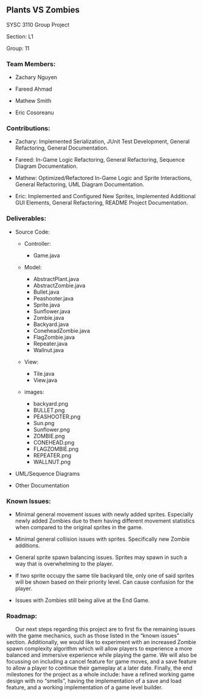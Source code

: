 ## Plants VS Zombies

SYSC 3110 Group Project

Section: L1 

Group: 11

### Team Members:

- Zachary Nguyen

- Fareed Ahmad

- Mathew Smith 

- Eric Cosoreanu 

### Contributions:

- Zachary: Implemented Serialization, JUnit Test Development, General Refactoring, General Documentation.

- Fareed: In-Game Logic Refactoring, General Refactoring, Sequence Diagram Documentation. 

- Mathew: Optimized/Refactored In-Game Logic and Sprite Interactions, General Refactoring, UML Diagram Documentation.

- Eric: Implemented and Configured New Sprites, Implemented Additional GUI Elements, General Refactoring, README Project Documentation.

### Deliverables:

 * Source Code:
  
    - Controller: 
        - Game.java
 
    - Model:
        - AbstractPlant.java
        - AbstractZombie.java
        - Bullet.java
        - Peashooter.java
        - Sprite.java
        - Sunflower.java
        - Zombie.java
        - Backyard.java
        - ConeheadZombie.java
        - FlagZombie.java
        - Repeater.java
        - Wallnut.java
    
    - View:
        - Tile.java
        - View.java
    
    - images:
        - backyard.png
        - BULLET.png
        - PEASHOOTER.png
        - Sun.png
        - Sunflower.png
        - ZOMBIE.png
        - CONEHEAD.png
        - FLAGZOMBIE.png
        - REPEATER.png
        - WALLNUT.png
        
  * UML/Sequence Diagrams
  
  * Other Documentation

### Known Issues:

- Minimal general movement issues with newly added sprites. Especially newly added Zombies due to them having different movement statistics when compared to the original sprites in the game. 

- Minimal general collision issues with sprites. Specifically new Zombie additions.

- General sprite spawn balancing issues. Sprites may spawn in such a way that is overwhelming to the player.

- If two sprite occupy the same tile backyard tile, only one of said sprites will be shown based on their priority level. Can cause confusion for the player. 

- Issues with Zombies still being alive at the End Game.

### Roadmap:
&nbsp;&nbsp;&nbsp;&nbsp;&nbsp;&nbsp;Our next steps regarding this project are to first fix the remaining issues with the game mechanics, such as those listed in the “known issues” section. Additionally, we would like to experiment with an increased Zombie spawn complexity algorithm which will allow players to experience a more balanced and immersive experience while playing the game. We will also be focussing on including a cancel feature for game moves, and a save feature to allow a player to continue their gameplay at a later date. Finally, the end milestones for the project as a whole include: have a refined working game design with no “smells”, having the implementation of a save and load feature, and a working implementation of a game level builder. 
